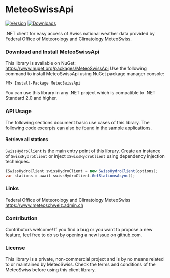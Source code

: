 # MeteoSwissApi
[![Version](https://img.shields.io/nuget/v/MeteoSwissApi.svg)](https://www.nuget.org/packages/MeteoSwissApi)  [![Downloads](https://img.shields.io/nuget/dt/MeteoSwissApi.svg)](https://www.nuget.org/packages/MeteoSwissApi)

.NET client for easy access of Swiss national weather data provided by Federal Office of Meteorology and Climatology MeteoSwiss.

### Download and Install MeteoSwissApi
This library is available on NuGet: https://www.nuget.org/packages/MeteoSwissApi
Use the following command to install MeteoSwissApi using NuGet package manager console:

    PM> Install-Package MeteoSwissApi

You can use this library in any .NET project which is compatible to .NET Standard 2.0 and higher.

### API Usage
The following sections document basic use cases of this library. The following code excerpts can also be found in the [sample applications](https://github.com/thomasgalliker/MeteoSwissApi/tree/develop/Samples).

#### Retrieve all stations
`SwissHydroClient` is the main entry point of this library. Create an instance of `SwissHydroClient` or inject `ISwissHydroClient` using dependency injection techniques.
```C#
ISwissHydroClient swissHydroClient = new SwissHydroClient(options);
var stations = await swissHydroClient.GetStationsAsync();
```

### Links
Federal Office of Meteorology and Climatology MeteoSwiss
https://www.meteoschweiz.admin.ch

### Contribution
Contributors welcome! If you find a bug or you want to propose a new feature, feel free to do so by opening a new issue on github.com.

### License
This library is a private, non-commercial project and is by no means related to or maintained by MeteoSwiss.
Check the terms and conditions of the MeteoSwiss before using this client library.
